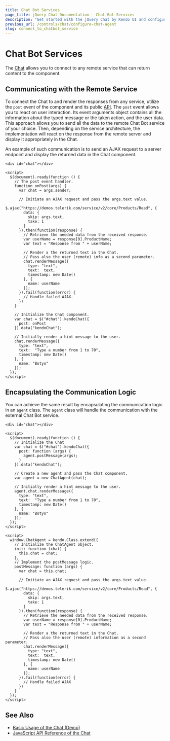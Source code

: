 ```yaml
---
title: Chat Bot Services
page_title: jQuery Chat Documentation - Chat Bot Services
description: "Get started with the jQuery Chat by Kendo UI and configure and connect the Kendo UI Chat component to an existing Bot framework / service of choice."
previous_url: /controls/chat/configure-chat-agent
slug: connect_to_chatbot_service
---
```


# Chat Bot Services

The [Chat](https://demos.telerik.com/kendo-ui/chat/index) allows you to connect to any remote service that can return content to the component.

## Communicating with the Remote Service

To connect the Chat to and render the responses from any service, utilize the `post` event of the component and its public [API](/api/javascript/ui/chat). The `post` event allows you to react on user interaction. Its event arguments object contains all the information about the typed message or the taken action, and the user data. This approach allows you to send all the data to the remote Chat Bot service of your choice. Then, depending on the service architecture, the implementation will react on the response from the remote server and display it appropriately in the Chat.

An example of such communication is to send an AJAX request to a server endpoint and display the returned data in the Chat component.

```dojo
<div id="chat"></div>

<script>
  $(document).ready(function () {
    // The post event handler.
    function onPost(args) {
      var chat = args.sender;

      // Initiate an AJAX request and pass the args.text value.
      $.ajax("https://demos.telerik.com/service/v2/core/Products/Read", {
        data: {
          skip: args.text,
          take: 1
        }
      }).then(function(response) {
        // Retrieve the needed data from the received response.
        var userName = response[0].ProductName;
        var text = "Response from " + userName;

        // Render a the returned text in the Chat.
        // Pass also the user (remote) info as a second parameter.
        chat.renderMessage({
          type: "text",
          text:  text,
          timestamp: new Date()
        }, {
          name: userName
        });
      }).fail(function(error) {
        // Handle failed AJAX.
      })
    }

    // Initialize the Chat component.
    var chat = $("#chat").kendoChat({
      post: onPost
    }).data("kendoChat");

    // Initially render a hint message to the user.
    chat.renderMessage({
      type: "text",
      text:  "Type a number from 1 to 70",
      timestamp: new Date()
    }, {
      name: "Botyo"
    });
  });
</script>
```

## Encapsulating the Communication Logic

You can achieve the same result by encapsulating the communication logic in an `agent` class. The `agent` class will handle the communication with the external Chat Bot service.

```dojo
<div id="chat"></div>

<script>
  $(document).ready(function () {
    // Initialize the Chat
    var chat = $("#chat").kendoChat({
      post: function (args) {
        agent.postMessage(args);
      }
    }).data("kendoChat");

    // Create a new agent and pass the Chat component.
    var agent = new ChatAgent(chat);

    // Initially render a hint message to the user.
    agent.chat.renderMessage({
      type: "text",
      text:  "Type a number from 1 to 70",
      timestamp: new Date()
    }, {
      name: "Botyo"
    });
  });
</script>

<script>
  window.ChatAgent = kendo.Class.extend({
    // Initialize the ChatAgent object.
    init: function (chat) {
      this.chat = chat;
    },
    // Implement the postMessage logic.
    postMessage: function (args) {
      var chat = this.chat;

      // Initiate an AJAX request and pass the args.text value.
      $.ajax("https://demos.telerik.com/service/v2/core/Products/Read", {
        data: {
          skip: args.text,
          take: 1
        }
      }).then(function(response) {
        // Retrieve the needed data from the received response.
        var userName = response[0].ProductName;
        var text = "Response from " + userName;

        // Render a the returned text in the Chat.
        // Pass also the user (remote) information as a second parameter.
        chat.renderMessage({
          type: "text",
          text:  text,
          timestamp: new Date()
        }, {
          name: userName
        });
      }).fail(function(error) {
        // Handle failed AJAX
      })
    }
  });
</script>
```

## See Also

* [Basic Usage of the Chat (Demo)](https://demos.telerik.com/kendo-ui/chat/index)
* [JavaScript API Reference of the Chat](/api/javascript/ui/chat)
